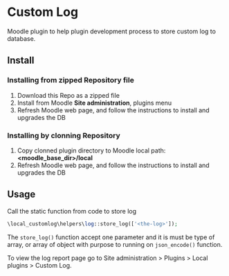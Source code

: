 # Custom Log

Moodle plugin to help plugin development process to store custom log to database.

## Install

### Installing from zipped Repository file

1. Download this Repo as a zipped file
2. Install from Moodle **Site administration**, plugins menu
3. Refresh Moodle web page, and follow the instructions to install and upgrades the DB

### Installing by clonning Repository

1. Copy clonned plugin directory to Moodle local path: **<moodle_base_dir>/local**
2. Refresh Moodle web page, and follow the instructions to install and upgrades the DB

## Usage

Call the static function from code to store log

```php
\local_customlog\helpers\log::store_log(['<the-log>']);
```

The `store_log()` function accept one parameter and it is must be type of array, or array of object with purpose to
running on `json_encode()` function.

To view the log report page go to Site administration > Plugins > Local plugins > Custom Log.
